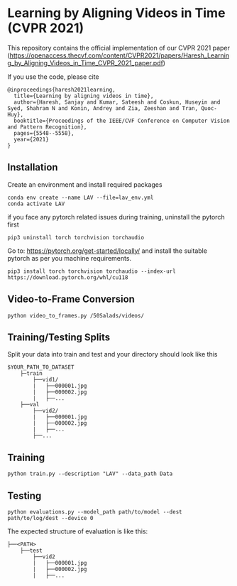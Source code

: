 # Learning by Aligning Videos in Time (CVPR 2021)

This repository contains the official implementation of our CVPR 2021 paper (https://openaccess.thecvf.com/content/CVPR2021/papers/Haresh_Learning_by_Aligning_Videos_in_Time_CVPR_2021_paper.pdf)

If you use the code, please cite


```
@inproceedings{haresh2021learning,
  title={Learning by aligning videos in time},
  author={Haresh, Sanjay and Kumar, Sateesh and Coskun, Huseyin and Syed, Shahram N and Konin, Andrey and Zia, Zeeshan and Tran, Quoc-Huy},
  booktitle={Proceedings of the IEEE/CVF Conference on Computer Vision and Pattern Recognition},
  pages={5548--5558},
  year={2021}
}
```

## Installation
Create an environment and install required packages
```
conda env create --name LAV --file=lav_env.yml
conda activate LAV
```
if you face any pytorch related issues during training, uninstall the pytorch first
```
pip3 uninstall torch torchvision torchaudio
```
Go to: https://pytorch.org/get-started/locally/ and install the suitable pytorch as per you machine requirements.
```
pip3 install torch torchvision torchaudio --index-url https://download.pytorch.org/whl/cu118
```

## Video-to-Frame Conversion

```
python video_to_frames.py /50Salads/videos/
```

## Training/Testing Splits
Split your data into train and test and your directory should look like this

```
$YOUR_PATH_TO_DATASET
    ├─train
        ├──vid1/
        |   ├──000001.jpg
        |   ├──000002.jpg
        |   ├──...
    ├──val
        ├──vid2/
        |   ├──000001.jpg
        |   ├──000002.jpg
        |   ├──...
        ├──...
```

## Training

```
python train.py --description "LAV" --data_path Data
```

## Testing

```
python evaluations.py --model_path path/to/model --dest path/to/log/dest --device 0
```
The expected structure of evaluation is like this:
```
├──<PATH>
    ├──test
        ├──vid2
        |   ├──000001.jpg
        |   ├──000002.jpg
        |   ├──...
```
